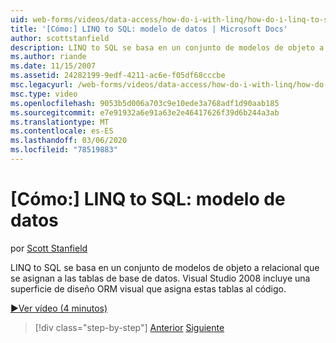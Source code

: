 ```yaml
---
uid: web-forms/videos/data-access/how-do-i-with-linq/how-do-i-linq-to-sql-data-model
title: '[Cómo:] LINQ to SQL: modelo de datos | Microsoft Docs'
author: scottstanfield
description: LINQ to SQL se basa en un conjunto de modelos de objeto a relacional que se asignan a las tablas de base de datos. Visual Studio 2008 incluye una superficie de diseño ORM visual...
ms.author: riande
ms.date: 11/15/2007
ms.assetid: 24282199-9edf-4211-ac6e-f05df68cccbe
msc.legacyurl: /web-forms/videos/data-access/how-do-i-with-linq/how-do-i-linq-to-sql-data-model
msc.type: video
ms.openlocfilehash: 9053b5d006a703c9e10ede3a768adf1d90aab185
ms.sourcegitcommit: e7e91932a6e91a63e2e46417626f39d6b244a3ab
ms.translationtype: MT
ms.contentlocale: es-ES
ms.lasthandoff: 03/06/2020
ms.locfileid: "78519883"
---
```

# <a name="how-do-i-linq-to-sql-data-model"></a>[Cómo:] LINQ to SQL: modelo de datos

por [Scott Stanfield](https://github.com/scottstanfield)

LINQ to SQL se basa en un conjunto de modelos de objeto a relacional que se asignan a las tablas de base de datos. Visual Studio 2008 incluye una superficie de diseño ORM visual que asigna estas tablas al código.

[&#9654;Ver vídeo (4 minutos)](https://channel9.msdn.com/Blogs/ASP-NET-Site-Videos/how-do-i-linq-to-sql-data-model)

> [!div class="step-by-step"]
> [Anterior](how-do-i-linq-to-sql-overview.md)
> [Siguiente](how-do-i-linq-to-sql-querying-the-database.md)
